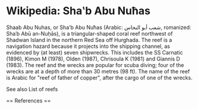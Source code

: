 
# Wikipedia: Shaʽb Abu Nuħas
Shaab Abu Nuhas, or Shaʽb Abu Nuħas (Arabic: شعب أبو النحاس, romanized: Shaʿb Abū an-Nuḥās), is a triangular-shaped coral reef northwest of Shadwan Island in the northern Red Sea off Hurghada.
The reef is a navigation hazard because it projects into the shipping channel, as evidenced by (at least) seven shipwrecks. This includes the SS Carnatic (1896), Kimon M (1978), Olden (1987), Chrisoula K (1981) and Giannis D (1983). The reef and the wrecks are popular for scuba diving; four of the wrecks are at a depth of more than 30 metres (98 ft). The name of the reef is Arabic for "reef of father of copper", after the cargo of one of the wrecks.

See also
List of reefs


== References ==